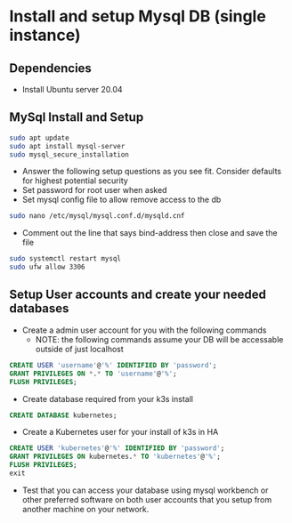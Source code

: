 # Install and setup Mysql DB (single instance)

## Dependencies
- Install Ubuntu server 20.04


## MySql Install and Setup
```bash
sudo apt update
sudo apt install mysql-server
sudo mysql_secure_installation
```
- Answer the following setup questions as you see fit. Consider defaults for highest potential security
- Set password for root user when asked
- Set mysql config file to allow remove access to the db
```bash
sudo nano /etc/mysql/mysql.conf.d/mysqld.cnf
```
- Comment out the line that says bind-address then close and save the file
```bash
sudo systemctl restart mysql
sudo ufw allow 3306
```

## Setup User accounts and create your needed databases
- Create a admin user account for you with the following commands
    - NOTE: the following commands assume your DB will be accessable outside of just localhost
```sql
CREATE USER 'username'@'%' IDENTIFIED BY 'password';
GRANT PRIVILEGES ON *.* TO 'username'@'%';
FLUSH PRIVILEGES;
```
- Create database required from your k3s install
```sql
CREATE DATABASE kubernetes;
```
- Create a Kubernetes user for your install of k3s in HA
```sql
CREATE USER 'kubernetes'@'%' IDENTIFIED BY 'password';
GRANT PRIVILEGES ON kubernetes.* TO 'kubernetes'@'%';
FLUSH PRIVILEGES;
exit
```

- Test that you can access your database using mysql workbench or other preferred software on both user accounts that you setup from another machine on your network.